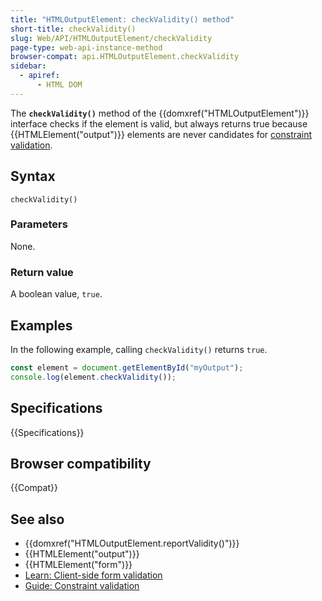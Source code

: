 ```yaml
---
title: "HTMLOutputElement: checkValidity() method"
short-title: checkValidity()
slug: Web/API/HTMLOutputElement/checkValidity
page-type: web-api-instance-method
browser-compat: api.HTMLOutputElement.checkValidity
sidebar:
  - apiref:
      - HTML DOM
---
```


The **`checkValidity()`** method of the {{domxref("HTMLOutputElement")}} interface checks if the element is valid, but always returns true because {{HTMLElement("output")}} elements are never candidates for [constraint validation](/en-US/docs/Web/HTML/Guides/Constraint_validation).

## Syntax

```js-nolint
checkValidity()
```

### Parameters

None.

### Return value

A boolean value, `true`.

## Examples

In the following example, calling `checkValidity()` returns `true`.

```js
const element = document.getElementById("myOutput");
console.log(element.checkValidity());
```

## Specifications

{{Specifications}}

## Browser compatibility

{{Compat}}

## See also

- {{domxref("HTMLOutputElement.reportValidity()")}}
- {{HTMLElement("output")}}
- {{HTMLElement("form")}}
- [Learn: Client-side form validation](/en-US/docs/Learn_web_development/Extensions/Forms/Form_validation)
- [Guide: Constraint validation](/en-US/docs/Web/HTML/Guides/Constraint_validation)
